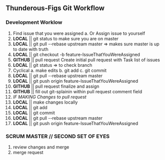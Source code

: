 ## Thunderous-Figs Git Workflow

### Development Worklow
1. Find issue that you were assigned
  a. Or Assign issue to yourself
1. **LOCAL** || git status to make sure you are on master
1. **LOCAL** || git pull --rebase upstream master => makes sure master is up to date with truth
1. **LOCAL** || git checkout -b feature-IssueThatYouWereAssigned
1. **GITHUB** || pull request Create initial pull request with Task list of issues
1. **LOCAL** || git status => to check branch
1. Cyclical
  a. make edits
  b. git add
  c. git commit
1. **LOCAL** || git pull --rebase upstream master
1. **LOCAL** || git push origin feature-IssueThatYouWereAssigned
1. **GITHUB** || pull request finalize and assign
1. **GITHUB** || fill out git-splainin within pull request comment field
1. *IF MAKING Changes to pull request*
  1. **LOCAL** || make changes locally
  1. **LOCAL** || git add
  1. **LOCAL** || git commit
  1. **LOCAL** || git pull --rebase upstream master
  1. **LOCAL** || git push origin feature-IssueThatYouWereAssigned


### SCRUM MASTER // SECOND SET OF EYES
1. review changes and merge
1. merge request